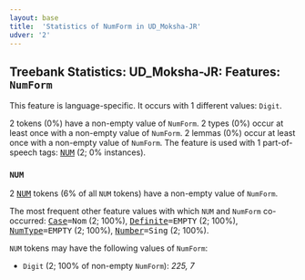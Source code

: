 ```yaml
---
layout: base
title:  'Statistics of NumForm in UD_Moksha-JR'
udver: '2'
---
```


## Treebank Statistics: UD_Moksha-JR: Features: `NumForm`

This feature is language-specific.
It occurs with 1 different values: `Digit`.

2 tokens (0%) have a non-empty value of `NumForm`.
2 types (0%) occur at least once with a non-empty value of `NumForm`.
2 lemmas (0%) occur at least once with a non-empty value of `NumForm`.
The feature is used with 1 part-of-speech tags: <tt><a href="mdf_jr-pos-NUM.html">NUM</a></tt> (2; 0% instances).

### `NUM`

2 <tt><a href="mdf_jr-pos-NUM.html">NUM</a></tt> tokens (6% of all `NUM` tokens) have a non-empty value of `NumForm`.

The most frequent other feature values with which `NUM` and `NumForm` co-occurred: <tt><a href="mdf_jr-feat-Case.html">Case</a></tt><tt>=Nom</tt> (2; 100%), <tt><a href="mdf_jr-feat-Definite.html">Definite</a></tt><tt>=EMPTY</tt> (2; 100%), <tt><a href="mdf_jr-feat-NumType.html">NumType</a></tt><tt>=EMPTY</tt> (2; 100%), <tt><a href="mdf_jr-feat-Number.html">Number</a></tt><tt>=Sing</tt> (2; 100%).

`NUM` tokens may have the following values of `NumForm`:

* `Digit` (2; 100% of non-empty `NumForm`): <em>225, 7</em>

